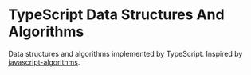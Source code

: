 # TypeScript Data Structures And Algorithms

Data structures and algorithms implemented by TypeScript. Inspired by [javascript-algorithms](https://github.com/trekhleb/javascript-algorithms).
